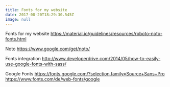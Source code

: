 ```yaml
---
title: Fonts for my website
date: 2017-08-20T18:29:30.545Z
image: null
---
```

Fonts for my website
https://material.io/guidelines/resources/roboto-noto-fonts.html

Noto
https://www.google.com/get/noto/

Fonts integration 
http://www.developerdrive.com/2014/05/how-to-easily-use-google-fonts-with-sass/

Google Fonts
https://fonts.google.com/?selection.family=Source+Sans+Pro
https://www.fonts.com/de/web-fonts/google

